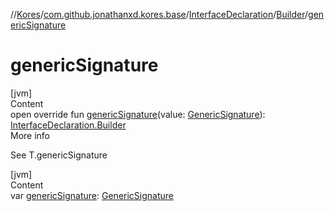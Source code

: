 //[Kores](../../../index.md)/[com.github.jonathanxd.kores.base](../../index.md)/[InterfaceDeclaration](../index.md)/[Builder](index.md)/[genericSignature](generic-signature.md)



# genericSignature  
[jvm]  
Content  
open override fun [genericSignature](generic-signature.md)(value: [GenericSignature](../../../com.github.jonathanxd.kores.generic/-generic-signature/index.md)): [InterfaceDeclaration.Builder](index.md)  
More info  


See T.genericSignature

  


[jvm]  
Content  
var [genericSignature](generic-signature.md): [GenericSignature](../../../com.github.jonathanxd.kores.generic/-generic-signature/index.md)  



